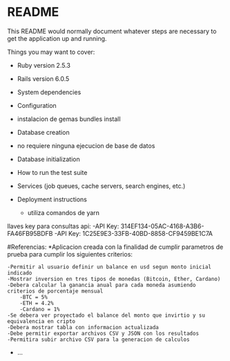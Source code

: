 # README

This README would normally document whatever steps are necessary to get the
application up and running.

Things you may want to cover:

* Ruby version 2.5.3

* Rails version 6.0.5

* System dependencies

* Configuration
 - instalacion de gemas bundles install

* Database creation
 - no requiere ninguna ejecucion de base de datos

* Database initialization

* How to run the test suite

* Services (job queues, cache servers, search engines, etc.)

* Deployment instructions

    - utiliza comandos de yarn 

llaves key para consultas api: 
-API Key: 314EF134-05AC-4168-A3B6-FA46FB95BDFB
-API Key: 1C25E9E3-33FB-40BD-8858-CF9459BE1C7A

#Referencias: 
*Aplicacion creada con la finalidad de cumplir parametros de prueba para cumplir los siguientes criterios: 

    -Permitir al usuario definir un balance en usd segun monto inicial indicado
    -Mostrar inversion en tres tipos de monedas (Bitcoin, Ether, Cardano)
    -Debera calcular la ganancia anual para cada moneda asumiendo criterios de porcentaje mensual
        -BTC = 5%
        -ETH = 4.2%
        -Cardano = 1%
    -Se debera ver proyectado el balance del monto que invirtio y su equivalencia en cripto
    -Debera mostrar tabla con informacion actualizada
    -Debe permitir exportar archivos CSV y JSON con los resultados
    -Permitira subir archivo CSV para la generacion de calculos
    
* ...
